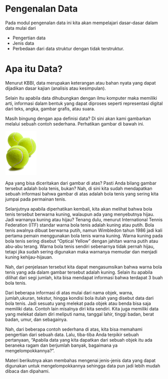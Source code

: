 # Pengenalan Data

Pada modul pengenalan data ini kita akan mempelajari dasar-dasar dalam data mulai dari 
- Pengertian data
- Jenis data
- Perbedaan dari data struktur dengan tidak terstruktur.

# Apa itu Data?

Menurut KBBI, data merupakan keterangan atau bahan nyata yang dapat dijadikan dasar kajian (analisis atau kesimpulan). 

Selain itu apabila data dihubungkan dengan ilmu komputer maka memiliki arti, informasi dalam bentuk yang dapat diproses seperti representasi digital dari teks, angka, gambar grafis, atau suara.

Masih bingung dengan apa definisi data? Di sini akan kami gambarkan melalui sebuah contoh sederhana. Perhatikan gambar di bawah ini.

<!-- ![Bola Tenis](images/1-Bola-Tenis.png) -->
<img src="images/1-Bola-Tenis.png" width="100">

Apa yang bisa diceritakan dari gambar di atas? Pasti Anda bilang gambar tersebut adalah bola tenis, bukan? Nah, di sini kita sudah mendapatkan sebuah informasi bahwa gambar di atas adalah bola tenis yang sering kita jumpai pada permainan tenis. 

Selanjutnya apabila diperhatikan kembali, kita akan melihat bahwa bola tenis tersebut berwarna kuning, walaupun ada yang menyebutnya hijau. Jadi warnanya kuning atau hijau? Tenang dulu, menurut International Tennis Federation (ITF) standar warna bola tenis adalah kuning atau putih. Bola tenis awalnya dibuat berwarna putih, namun Wimbledon tahun 1986 jadi kali pertama pemain menggunakan bola tenis warna kuning. Warna kuning pada bola tenis sering disebut “Optical Yellow” dengan jahitan warna putih atau abu-abu terang. Warna bola tenis sendiri sebenarnya tidak pernah hijau, tetapi jika sudah sering digunakan maka warnanya memudar dan menjadi kuning kehijau-hijauan. 

Nah, dari penjelasan tersebut kita dapat mengasumsikan bahwa warna bola tenis yang ada dalam gambar tersebut adalah kuning. Selain itu apabila dilihat dari segi jumlah, kita bisa mendapat informasi bahwa terdapat 3 buah bola tenis. 

Dari beberapa informasi di atas mulai dari nama objek, warna, jumlah,ukuran, tekstur, hingga kondisi bola itulah yang disebut data dari bola tenis. Jadi sesuatu yang melekat pada objek atau benda bisa saja memiliki data. Contoh lain misalnya diri kita sendiri. Kita juga memiliki data yang melekat dalam diri meliputi nama, tanggal lahir, tinggi badan, berat badan, umur, dan sebagainya.

Nah, dari beberapa contoh sederhana di atas, kita bisa memahami pengertian dari sebuah data. Lalu, tiba-tiba Anda terpikir sebuah pertanyaan, “Apabila data yang kita dapatkan dari sebuah objek itu ada beraneka ragam dan berjumlah banyak, bagaimana ya mengelompokkannya?”. 

Materi berikutnya akan membahas mengenai jenis-jenis data yang dapat digunakan untuk mengelompokkannya sehingga data pun jadi lebih mudah dibaca dan dipahami.
